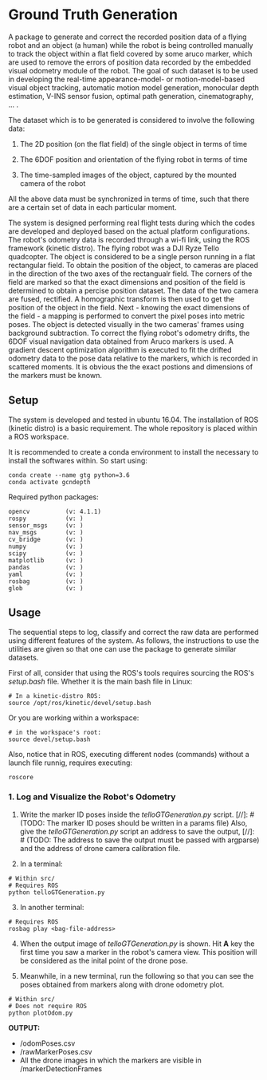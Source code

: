 # Ground Truth Generation

A package to generate and correct the recorded position data of a flying robot and an object (a human) while the robot is being controlled manually to track the object within a flat field covered by some aruco marker, which are used to remove the errors of position data recorded by the embedded visual odometry module of the robot. The goal of such dataset is to be used in developing the real-time appearance-model- or motion-model-based visual object tracking, automatic motion model generation, monocular depth estimation, V-INS sensor fusion, optimal path generation, cinematography, ... . 

The dataset which is to be generated is considered to involve the following data:

1. The 2D position (on the flat field) of the single object in terms of time

2. The 6DOF position and orientation of the flying robot in terms of time

3. The time-sampled images of the object, captured by the mounted camera of the robot

All the above data must be synchronized in terms of time, such that there are a certain set of data in each particular moment.

The system is designed performing real flight tests during which the codes are developed and deployed based on the actual platform configurations. The robot's odometry data is recorded through a wi-fi link, using the ROS framework (kinetic distro). The flying robot was a DJI Ryze Tello quadcopter. The object is considered to be a single person running in a flat rectangular field. To obtain the position of the object, to cameras are placed in the direction of the two axes of the rectangualr field. The corners of the field are marked so that the exact dimensions and position of the field is determined to obtain a percise position dataset. The data of the two camera are fused, rectified. A homographic transform is then used to get the position of the object in the field. Next - knowing the exact dimensions of the field - a mapping is performed to convert the pixel poses into metric poses. The object is detected visually in the two cameras' frames using background subtraction. To correct the flying robot's odometry drifts, the 6DOF visual navigation data obtained from Aruco markers is used. A gradient descent optimization algorithm is executed to fit the drifted odometry data to the pose data relative to the markers, which is recorded in scattered moments. It is obvious the the exact postions and dimensions of the markers must be known. 


## Setup

The system is developed and tested in ubuntu 16.04. The installation of ROS (kinetic distro) is a basic requirement. The whole repository is placed within a ROS workspace. 

It is recommended to create a conda environment to install the necessary to install the softwares within. So start using:

```
conda create --name gtg python=3.6
conda activate gcndepth
```

Required python packages:

```
opencv 			(v: 4.1.1)
rospy			(v: )
sensor_msgs		(v: )
nav_msgs		(v: )
cv_bridge		(v: )
numpy			(v: )
scipy			(v: )
matplotlib		(v: )
pandas			(v: )
yaml			(v: )
rosbag			(v: )
glob			(v: )
```

## Usage

The sequential steps to log, classify and correct the raw data are performed using different features of the system. As follows, the instructions to use the utilities are given so that one can use the package to generate similar datasets. 

First of all, consider that using the ROS's tools requires sourcing the ROS's *setup.bash* file. Whether it is the main bash file in Linux:

```
# In a kinetic-distro ROS:
source /opt/ros/kinetic/devel/setup.bash
```

Or you are working within a workspace:
```
# in the workspace's root:
source devel/setup.bash
```

Also, notice that in ROS, executing different nodes (commands) without a launch file runnig, requires executing:

```
roscore
```


### 1. Log and Visualize the Robot's Odometry

1. Write the marker ID poses inside the *telloGTGeneration.py* script.
[//]: # (TODO: The marker ID poses should be written in a params file)
Also, give the *telloGTGeneration.py* script an address to save the output,
[//]: # (TODO: The address to save the output must be passed with argparse) 
and the address of drone camera calibration file.

2. In a terminal:

```
# Within src/
# Requires ROS
python telloGTGeneration.py 
```

3. In another terminal:

```
# Requires ROS
rosbag play <bag-file-address> 
```

4. When the output image of *telloGTGeneration.py* is shown. Hit **A** key the first time you saw a marker in the robot's camera view. This position will be considered as the inital point of the drone pose.

5. Meanwhile, in a new terminal, run the following so that you can see the poses obtained from markers along with drone odometry plot.

```
# Within src/
# Does not require ROS
python plotOdom.py
```

**OUTPUT:** 
* <saveDir>/odomPoses.csv
* <saveDir>/rawMarkerPoses.csv
* All the drone images in which the markers are visible in <saveDir>/markerDetectionFrames



